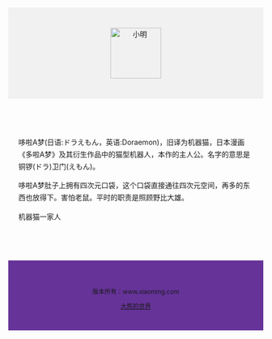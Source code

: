 <!DOCTYPE html>
<html lang="zh-cn">

<head>
    <meta charset="UTF-8">
    <meta http-equiv="X-UA-Compatible" content="IE=edge">
    <meta name="viewport" content="width=device-width, initial-scale=1.0">
    <title>我的小工具</title>
</head>

<body style="margin: 0;">
 <div style="background-color:#f1f1f1;text-align: center;padding: 40px;">
    <img alt="小明" src="https://img0.baidu.com/it/u=1661900864,2259749687&fm=253&fmt=auto&app=138&f=JPEG?w=500&h=500;" width="100px" height="100px">
    </div>
<div style="max-width: 800px;margin: 40px auto;padding: 20px;line-height: 1.7;">
    <p>哆啦A梦(日语:ドラえもん，英语:Doraemon)，旧译为机器猫，日本漫画《多啦A梦》及其衍生作品中的猫型机器人，本作的主人公。名字的意思是铜锣(ドラ)卫门(えもん)。</p>
    <p>哆啦A梦肚子上拥有四次元口袋，这个口袋直接通往四次元空间，再多的东西也放得下。害怕老鼠。平时的职责是照顾野比大雄。</p>
    <p>机器猫一家人</p>
</div>
<div style="background-color:rebeccapurple;text-align: center;padding: 40px;font-size: 12px;">
<p>版本所有：www.xiaoming.com</p>
<a href="https://baike.baidu.com/item/%E5%93%86%E5%95%A6A%E6%A2%A6/12004862?fr=aladdin">大熊的世界</a>
</div>
</body>

</html>
